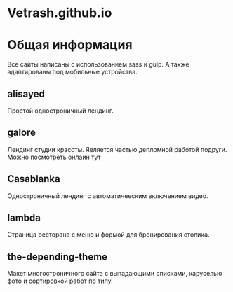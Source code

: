 # Vetrash.github.io

#  Общая информация
Все сайты написаны с использованием sass и gulp. А также адаптированы под мобильные устройства.

## alisayed
Простой одностроничный лендинг.

## galore
Лендинг студии красоты. Является частью депломной работой подруги. Можно посмотреть онлаин <a href='https://vetrash.github.io/'>тут</a>

## Casablanka
Одностроничный лендинг с автоматичееским включением видео.

## lambda
Страница ресторана с меню и формой для бронирования столика.

## the-depending-theme
Макет многостроничного сайта с выпадающими списками, каруселью фото и сортировкой работ по типу.

